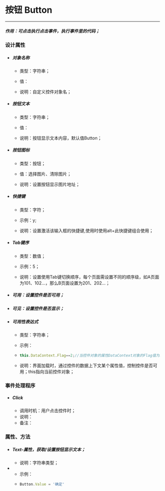 # 按钮 Button

---

##### 作用：可点击执行点击事件，执行事件里的代码；

### 设计属性

* ##### 对象名称

  * 类型：字符串；

  * 值：

  * 说明：自定义控件对象名；
* ##### 按钮文本

  * 类型：字符串；

  * 值：

  * 说明：按钮显示文本内容，默认值Button；
* ##### 按钮图标

  * 类型：按钮；

  * 值：选择图片、清除图片；

  * 说明：设置按钮显示图片地址；
* ##### 快捷键

  * 类型：字符；

  * 示例：y;

  * 说明：设置激活该输入框的快捷键,使用时使用alt+此快捷键组合使用；
* ##### Tab键序

  * 类型：数值；

  * 示例：5；

  * 说明：设置使用Tab键切换顺序，每个页面需设置不同的顺序级，如A页面为101、102…，那么B页面设置为201、202…；
* ##### 可用：设置控件是否可用；
* ##### 可见：设置控件是否显示；
* ##### 可用性表达式

  * 类型：字符串；

  * 示例：

  * ```js
    this.DataContext.Flag==2;//当控件对象的属性DataContext对象的Flag值为2时，控件可用，否则不可用；
    ```
  * 说明：界面加载时，通过控件的数据上下文某个属性值，控制控件是否可用；this指向当前控件对象；

### 事件处理程序

* ##### Click

  * 调用时机：用户点击控件时；
  * 说明：
  * 备注：

### 属性、方法

* ##### Text-属性，获取/设置按钮显示文本；

  * 说明：字符串类型；
* * 示例：
  * ```js
    Button.Value = '确定'
    ```

##### 



